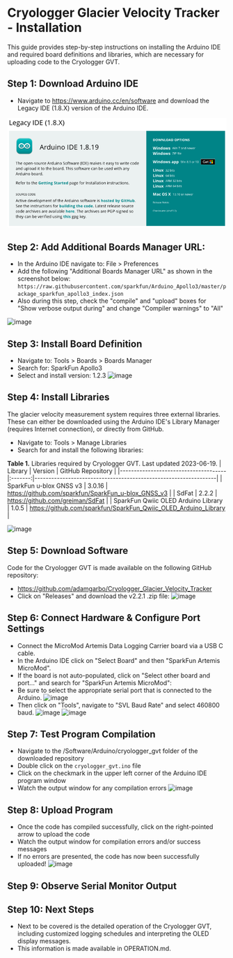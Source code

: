 # Cryologger Glacier Velocity Tracker - Installation
This guide provides step-by-step instructions on installing the Arduino IDE and required board definitions and libraries, which are necessary for uploading code to the Cryologger GVT.

## Step 1: Download Arduino IDE  
* Navigate to https://www.arduino.cc/en/software and download the Legacy IDE (1.8.X) version of the Arduino IDE.

![image](/Images/arduino-ide-download.png)

## Step 2: Add Additional Boards Manager URL:
* In the Arduino IDE navigate to: File > Preferences
* Add the following "Additional Boards Manager URL" as shown in the screenshot below:
```https://raw.githubusercontent.com/sparkfun/Arduino_Apollo3/master/package_sparkfun_apollo3_index.json```
* Also during this step, check the "compile" and "upload" boxes for "Show verbose output during" and change "Compiler warnings" to "All"

![image](/Images/arduino-ide-preferences.png)

## Step 3: Install Board Definition
* Navigate to: Tools > Boards > Boards Manager
* Search for: SparkFun Apollo3
* Select and install version: 1.2.3 
![image](/Images/arduino-ide-boards.png)

## Step 4: Install Libraries
The glacier velocity measurement system requires three external libraries. These can either be downloaded using the Arduino IDE's Library Manager (requires Internet connection), or directly from GitHub.

* Navigate to: Tools > Manage Libraries
* Search for and install the following libraries:

**Table 1.** Libraries required by Cryologger GVT. Last updated 2023-06-19.
| Library                              | Version | GitHub Repository                                               |
|--------------------------------------|:-------:|-----------------------------------------------------------------|
| SparkFun u-blox GNSS v3              |  3.0.16 | https://github.com/sparkfun/SparkFun_u-blox_GNSS_v3             |
| SdFat                                |  2.2.2  | https://github.com/greiman/SdFat                                |
| SparkFun Qwiic OLED Arduino Library  |  1.0.5  | https://github.com/sparkfun/SparkFun_Qwiic_OLED_Arduino_Library |

![image](/Images/arduino-ide-library.png)

## Step 5: Download Software
Code for the Cryologger GVT is made available on the following GitHub repository:
* https://github.com/adamgarbo/Cryologger_Glacier_Velocity_Tracker
* Click on "Releases" and download the v2.2.1 .zip file:
![image](https://user-images.githubusercontent.com/22924092/235293956-19fb44e3-4aa3-4652-9721-a310398153c5.png)

## Step 6: Connect Hardware & Configure Port Settings
* Connect the MicroMod Artemis Data Logging Carrier board via a USB C cable. 
* In the Arduino IDE click on "Select Board" and then "SparkFun Artemis MicroMod".
* If the board is not auto-populated, click on "Select other board and port..." and search for "SparkFun Artemis MicroMod":
* Be sure to select the appropriate serial port that is connected to the Arduino.
![image](https://github.com/adamgarbo/cryologger-glacier-velocity-tracker/assets/22924092/ff301dea-9a29-4b84-a85e-f16959d3a2e7)
* Then click on "Tools", navigate to "SVL Baud Rate" and select 460800 baud.
![image](https://github.com/adamgarbo/cryologger-glacier-velocity-tracker/assets/22924092/3d287a82-0d1c-4205-ae10-62b192580b16)
![image](https://github.com/adamgarbo/cryologger-glacier-velocity-tracker/assets/22924092/c38d0f96-3262-4d27-9d40-69c1cd489383)

## Step 7: Test Program Compilation
* Navigate to the /Software/Arduino/cryologger_gvt folder of the downloaded repository
* Double click on the `cryologger_gvt.ino` file
* Click on the checkmark in the upper left corner of the Arduino IDE program window
* Watch the output window for any compilation errors
![image](https://github.com/adamgarbo/cryologger-glacier-velocity-tracker/assets/22924092/958a64de-168c-4bcc-8089-40b354d04dbe)

## Step 8: Upload Program
* Once the code has compiled successfully, click on the right-pointed arrow to upload the code
* Watch the output window for compilation errors and/or success messages
* If no errors are presented, the code has now been successfully uploaded!
![image](https://github.com/adamgarbo/cryologger-glacier-velocity-tracker/assets/22924092/f04429c8-bd06-4495-b4c4-73199b718b03)

## Step 9: Observe Serial Monitor Output


## Step 10: Next Steps
* Next to be covered is the detailed operation of the Cryologger GVT, including customized logging schedules and interpreting the OLED display messages.
* This information is made available in OPERATION.md.
